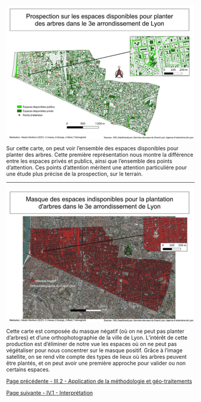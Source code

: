---
---

<img src="Carte_1.jpeg">

Sur cette carte, on peut voir l’ensemble des espaces disponibles pour planter des arbres. Cette première représentation nous montre la différence entre les espaces privés et publics, ainsi que l’ensemble des points d’attention. Ces points d’attention méritent une attention particulière pour une étude plus précise de la prospection, sur le terrain.


***
<img src="Carte_2.jpeg">

Cette carte est composée du masque négatif (où on ne peut pas planter d’arbres) et d’une orthophotographie de la ville de Lyon. L’intérêt de cette production est d’éliminer de notre vue les espaces où on ne peut pas végétaliser pour nous concentrer sur le masque positif. Grâce à l’image satellite, on se rend vite compte des types de lieux où les arbres peuvent être plantés, et on peut avoir une première approche pour valider ou non certains espaces.

[Page précédente - III.2 - Application de la méthodologie et géo-traitements](Geotraitements)

[Page suivante - IV.1 - Interprétation](Interpretation_resultats)
